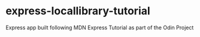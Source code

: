 # express-locallibrary-tutorial
Express app built following MDN Express Tutorial as part of the Odin Project
